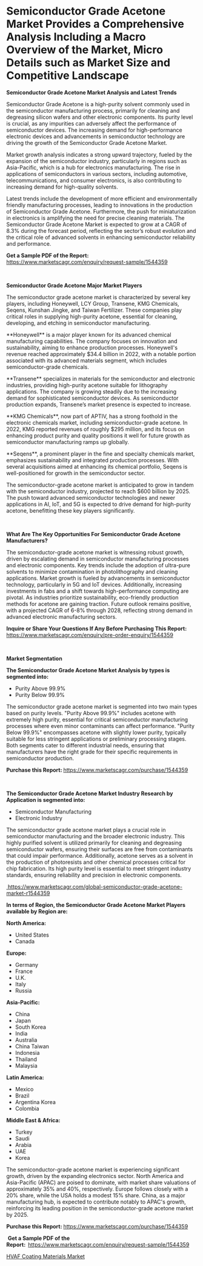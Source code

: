<p><h1>Semiconductor Grade Acetone Market Provides a Comprehensive Analysis Including a Macro Overview of the Market, Micro Details such as Market Size and Competitive Landscape</h1></p><p><strong>Semiconductor Grade Acetone Market Analysis and Latest Trends</strong></p>
<p><p>Semiconductor Grade Acetone is a high-purity solvent commonly used in the semiconductor manufacturing process, primarily for cleaning and degreasing silicon wafers and other electronic components. Its purity level is crucial, as any impurities can adversely affect the performance of semiconductor devices. The increasing demand for high-performance electronic devices and advancements in semiconductor technology are driving the growth of the Semiconductor Grade Acetone Market.</p><p>Market growth analysis indicates a strong upward trajectory, fueled by the expansion of the semiconductor industry, particularly in regions such as Asia-Pacific, which is a hub for electronics manufacturing. The rise in applications of semiconductors in various sectors, including automotive, telecommunications, and consumer electronics, is also contributing to increasing demand for high-quality solvents. </p><p>Latest trends include the development of more efficient and environmentally friendly manufacturing processes, leading to innovations in the production of Semiconductor Grade Acetone. Furthermore, the push for miniaturization in electronics is amplifying the need for precise cleaning materials. The Semiconductor Grade Acetone Market is expected to grow at a CAGR of 8.3% during the forecast period, reflecting the sector’s robust evolution and the critical role of advanced solvents in enhancing semiconductor reliability and performance.</p></p>
<p><strong>Get a Sample PDF of the Report:&nbsp;</strong> <a href="https://www.marketscagr.com/enquiry/request-sample/1544359?utm_campaign=3127&utm_medium=2&utm_source=Github&utm_content=ia&utm_term=02042025&utm_id=semiconductor-grade-acetone">https://www.marketscagr.com/enquiry/request-sample/1544359</a></p>
<p>&nbsp;</p>
<p><strong>Semiconductor Grade Acetone Major Market Players</strong></p>
<p><p>The semiconductor grade acetone market is characterized by several key players, including Honeywell, LCY Group, Transene, KMG Chemicals, Seqens, Kunshan Jingke, and Taiwan Fertilizer. These companies play critical roles in supplying high-purity acetone, essential for cleaning, developing, and etching in semiconductor manufacturing.</p><p>**Honeywell** is a major player known for its advanced chemical manufacturing capabilities. The company focuses on innovation and sustainability, aiming to enhance production processes. Honeywell's revenue reached approximately $34.4 billion in 2022, with a notable portion associated with its advanced materials segment, which includes semiconductor-grade chemicals.</p><p>**Transene** specializes in materials for the semiconductor and electronic industries, providing high-purity acetone suitable for lithography applications. The company is growing steadily due to the increasing demand for sophisticated semiconductor devices. As semiconductor production expands, Transene’s market presence is expected to increase.</p><p>**KMG Chemicals**, now part of APTIV, has a strong foothold in the electronic chemicals market, including semiconductor-grade acetone. In 2022, KMG reported revenues of roughly $295 million, and its focus on enhancing product purity and quality positions it well for future growth as semiconductor manufacturing ramps up globally.</p><p>**Seqens**, a prominent player in the fine and specialty chemicals market, emphasizes sustainability and integrated production processes. With several acquisitions aimed at enhancing its chemical portfolio, Seqens is well-positioned for growth in the semiconductor sector.</p><p>The semiconductor-grade acetone market is anticipated to grow in tandem with the semiconductor industry, projected to reach $600 billion by 2025. The push toward advanced semiconductor technologies and newer applications in AI, IoT, and 5G is expected to drive demand for high-purity acetone, benefitting these key players significantly.</p></p>
<p>&nbsp;</p>
<p><strong>What Are The Key Opportunities For Semiconductor Grade Acetone Manufacturers?</strong></p>
<p><p>The semiconductor-grade acetone market is witnessing robust growth, driven by escalating demand in semiconductor manufacturing processes and electronic components. Key trends include the adoption of ultra-pure solvents to minimize contamination in photolithography and cleaning applications. Market growth is fueled by advancements in semiconductor technology, particularly in 5G and IoT devices. Additionally, increasing investments in fabs and a shift towards high-performance computing are pivotal. As industries prioritize sustainability, eco-friendly production methods for acetone are gaining traction. Future outlook remains positive, with a projected CAGR of 6-8% through 2028, reflecting strong demand in advanced electronic manufacturing sectors.</p></p>
<p><strong>Inquire or Share Your Questions If Any Before Purchasing This Report:</strong> <a href="https://www.marketscagr.com/enquiry/pre-order-enquiry/1544359?utm_campaign=3127&utm_medium=2&utm_source=Github&utm_content=ia&utm_term=02042025&utm_id=semiconductor-grade-acetone">https://www.marketscagr.com/enquiry/pre-order-enquiry/1544359</a></p>
<p>&nbsp;</p>
<p><strong>Market Segmentation</strong></p>
<p><strong>The Semiconductor Grade Acetone Market Analysis by types is segmented into:</strong></p>
<p><ul><li>Purity Above 99.9%</li><li>Purity Below 99.9%</li></ul></p>
<p><p>The semiconductor grade acetone market is segmented into two main types based on purity levels. "Purity Above 99.9%" includes acetone with extremely high purity, essential for critical semiconductor manufacturing processes where even minor contaminants can affect performance. "Purity Below 99.9%" encompasses acetone with slightly lower purity, typically suitable for less stringent applications or preliminary processing stages. Both segments cater to different industrial needs, ensuring that manufacturers have the right grade for their specific requirements in semiconductor production.</p></p>
<p><strong>Purchase this Report:&nbsp;</strong><a href="https://www.marketscagr.com/purchase/1544359?utm_campaign=3127&utm_medium=2&utm_source=Github&utm_content=ia&utm_term=02042025&utm_id=semiconductor-grade-acetone">https://www.marketscagr.com/purchase/1544359</a></p>
<p>&nbsp;</p>
<p><strong>The Semiconductor Grade Acetone Market Industry Research by Application is segmented into:</strong></p>
<p><ul><li>Semiconductor Manufacturing</li><li>Electronic Industry</li></ul></p>
<p><p>The semiconductor grade acetone market plays a crucial role in semiconductor manufacturing and the broader electronic industry. This highly purified solvent is utilized primarily for cleaning and degreasing semiconductor wafers, ensuring their surfaces are free from contaminants that could impair performance. Additionally, acetone serves as a solvent in the production of photoresists and other chemical processes critical for chip fabrication. Its high purity level is essential to meet stringent industry standards, ensuring reliability and precision in electronic components.</p></p>
<p><a href="https://www.marketscagr.com/global-semiconductor-grade-acetone-market-r1544359?utm_campaign=3127&utm_medium=2&utm_source=Github&utm_content=ia&utm_term=02042025&utm_id=semiconductor-grade-acetone">&nbsp;https://www.marketscagr.com/global-semiconductor-grade-acetone-market-r1544359</a></p>
<p><strong>In terms of Region, the Semiconductor Grade Acetone Market Players available by Region are:</strong></p>
<p>
    <p> <strong> North America: </strong>
        <ul>
            <li>United States</li>
            <li>Canada</li>
        </ul>
        </p> 
    <p> <strong> Europe: </strong>
        <ul>
            <li>Germany</li>
            <li>France</li>
            <li>U.K.</li>
            <li>Italy</li>
            <li>Russia</li>
        </ul>
        </p> 
    <p> <strong> Asia-Pacific: </strong>
        <ul>
            <li>China</li>
            <li>Japan</li>
            <li>South Korea</li>
            <li>India</li>
            <li>Australia</li>
            <li>China Taiwan</li>
            <li>Indonesia</li>
            <li>Thailand</li>
            <li>Malaysia</li>
        </ul>
        </p> 
    <p> <strong> Latin America: </strong>
        <ul>
            <li>Mexico</li>
            <li>Brazil</li>
            <li>Argentina Korea</li>
            <li>Colombia</li>
        </ul>
        </p> 
    <p> <strong> Middle East & Africa: </strong>
        <ul>
            <li>Turkey</li>
            <li>Saudi</li>
            <li>Arabia</li>
            <li>UAE</li>
            <li>Korea</li>
        </ul>
    </p>
    </p>
<p><p>The semiconductor-grade acetone market is experiencing significant growth, driven by the expanding electronics sector. North America and Asia-Pacific (APAC) are poised to dominate, with market share valuations of approximately 35% and 40%, respectively. Europe follows closely with a 20% share, while the USA holds a modest 15% share. China, as a major manufacturing hub, is expected to contribute notably to APAC's growth, reinforcing its leading position in the semiconductor-grade acetone market by 2025.</p></p>
<p><strong>Purchase this Report: </strong><a href="https://www.marketscagr.com/purchase/1544359?utm_campaign=3127&utm_medium=2&utm_source=Github&utm_content=ia&utm_term=02042025&utm_id=semiconductor-grade-acetone">https://www.marketscagr.com/purchase/1544359</a></p>
<p>&nbsp;<strong>Get a Sample PDF of the Report:&nbsp;&nbsp;</strong><a href="https://www.marketscagr.com/enquiry/request-sample/1544359?utm_campaign=3127&utm_medium=2&utm_source=Github&utm_content=ia&utm_term=02042025&utm_id=semiconductor-grade-acetone">https://www.marketscagr.com/enquiry/request-sample/1544359</a></p>
<p><strong></strong></p>
<p><p><a href="https://github.com/saklpelzami95/Market-Research-Report-List-1/blob/main/hvaf-coating-materials-market.md?utm_campaign=3127&utm_medium=2&utm_source=Github&utm_content=ia&utm_term=02042025&utm_id=semiconductor-grade-acetone">HVAF Coating Materials Market</a></p></p>